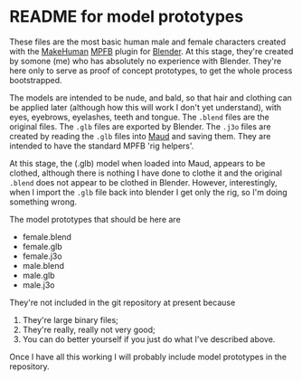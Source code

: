 # README for model prototypes

These files are the most basic human male and female characters created with the [MakeHuman](http://www.makehumancommunity.org/) [MPFB]() plugin for [Blender](https://www.blender.org/). At this stage, they're created by somone (me) who has absolutely no experience with Blender. They're here only to serve as proof of concept prototypes, to get the whole process bootstrapped.

The models are intended to be nude, and bald, so that hair and clothing can be applied later (although how this will work I don't yet understand), with eyes, eyebrows, eyelashes, teeth and tongue. The `.blend` files are the original files. The `.glb` files are exported by Blender. The `.j3o` files are created by reading the `.glb` files into [Maud](https://github.com/stephengold/Maud) and saving them. They are intended to have the standard MPFB 'rig helpers'.

At this stage, the (.glb) model when loaded into Maud, appears to be clothed, although there is nothing I have done to clothe it and the original `.blend` does not appear to be clothed in Blender. However, interestingly, when I import the `.glb` file back into blender I get only the rig, so I'm doing something wrong.

The model prototypes that should be here are

* female.blend
* female.glb
* female.j3o
* male.blend
* male.glb
* male.j3o

They're not included in the git repository at present because

1. They're large binary files;
2. They're really, really not very good;
3. You can do better yourself if you just do what I've described above.

Once I have all this working I will probably include model prototypes in the repository.
